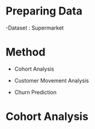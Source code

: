 # Preparing Data
-Dataset : Supermarket

# Method
- Cohort Analysis

- Customer Movement Analysis

- Churn Prediction

# Cohort Analysis




